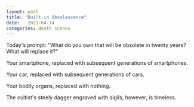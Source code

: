 ```yaml
---
layout: post
title: "Built-in Obsolescence"
date:   2021-04-14
categories: death scenes
---
```

Today's prompt: "What do you own that will be obsolete in twenty years? What will replace it?"

Your smartphone, replaced with subsequent generations of smartphones. 

Your car, replaced with subsequent generations of cars.

Your bodily organs, replaced with nothing.

The cultist's steely dagger engraved with sigils, however, is timeless.
